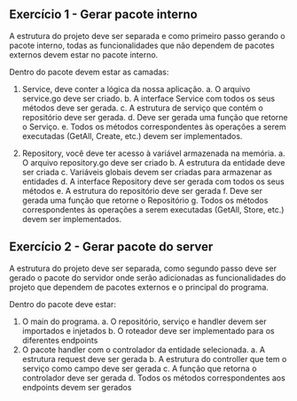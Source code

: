 ## Exercício 1 - Gerar pacote interno

A estrutura do projeto deve ser separada e como primeiro passo gerando o pacote interno,
todas as funcionalidades que não dependem de pacotes externos devem estar no pacote
interno.

Dentro do pacote devem estar as camadas:

1. Service, deve conter a lógica da nossa aplicação.
a. O arquivo service.go deve ser criado.
b. A interface Service com todos os seus métodos deve ser gerada.
c. A estrutura de serviço que contém o repositório deve ser gerada.
d. Deve ser gerada uma função que retorne o Serviço.
e. Todos os métodos correspondentes às operações a serem executadas (GetAll,
Create, etc.) devem ser implementados.

2. Repository, você deve ter acesso à variável armazenada na memória.
a. O arquivo repository.go deve ser criado
b. A estrutura da entidade deve ser criada
c. Variáveis globais devem ser criadas para armazenar as entidades
d. A interface Repository deve ser gerada com todos os seus métodos
e. A estrutura do repositório deve ser gerada
f. Deve ser gerada uma função que retorne o Repositório
g. Todos os métodos correspondentes às operações a serem executadas (GetAll,
Store, etc.) devem ser implementados.

## Exercício 2 - Gerar pacote do server
A estrutura do projeto deve ser separada, como segundo passo deve ser gerado o pacote do
servidor onde serão adicionadas as funcionalidades do projeto que dependem de pacotes
externos e o principal do programa.

Dentro do pacote deve estar:
1. O main do programa.
    a. O repositório, serviço e handler devem ser importados e injetados
    b. O roteador deve ser implementado para os diferentes endpoints
2. O pacote handler com o controlador da entidade selecionada.
    a. A estrutura request deve ser gerada
    b. A estrutura do controller que tem o serviço como campo deve ser gerada
    c. A função que retorna o controlador deve ser gerada
    d. Todos os métodos correspondentes aos endpoints devem ser gerados